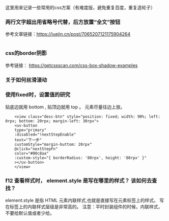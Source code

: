 这里用来记录一些常用的css方案（有难度版，避免重复百度，重复造轮子）



### 两行文字超出用省略号代替，后方放置“全文”按钮

参考文章链接：https://juejin.cn/post/7065207121175904264

```

```


### css的border阴影

参考链接： https://getcssscan.com/css-box-shadow-examples

### 关于如何丝滑滚动



### 使用fixed时，设置值的研究

贴底边就用 bottom ,  贴顶边就用 top 。 元素尽量往边上放。

```
    <view class="desc-btn" style="position: fixed; width: 90%; left: 0rpx; bottom: 20rpx; margin-left: 30rpx">
    <uv-button
    type="primary"
    :disabled="!nextStepEnable"
    text="下一步"
    customStyle="margin-buttom: 20rpx"
    @click="nextStepFn"
    color="#00c8aa"
    :custom-style="{ borderRadius: '80rpx', height: '80rpx' }"
    ></uv-button>
    </view>
```



### f12 查看样式时， element.style 是写在哪里的样式？ 该如何去查找？

element.style 是指 HTML 元素内联样式,也就是直接写在元素标签上的样式。
写在标签上的内联样式层级是非常高的。
  注意：平时封装组件的时候，内联样式，不要给默认值或者少给。
